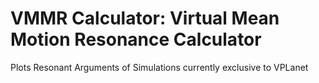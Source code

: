 # VMMR Calculator: Virtual Mean Motion Resonance Calculator
Plots Resonant Arguments of Simulations currently exclusive to VPLanet
